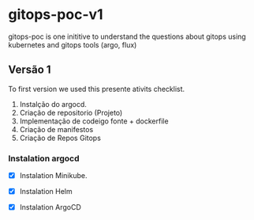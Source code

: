 # gitops-poc-v1
gitops-poc is one inititive to understand the questions about gitops using kubernetes and gitops tools (argo, flux) 



## Versão 1
To first version we used this presente ativits checklist. 

1. Instalção do argocd. 
1. Criação de repositorio (Projeto)
1. Implementação de codeigo fonte + dockerfile
1. Criação de manifestos 
1. Criação de Repos Gitops 


### Instalation argocd
- [x] Instalation Minikube.
- [x] Instalation Helm
- [x] Instalation ArgoCD



